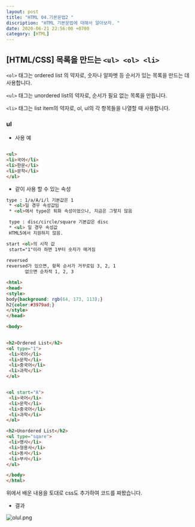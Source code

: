 ```yaml
---
layout: post
title: "HTML 04.기본문법2 "
discription: "HTML 기본문법에 대해서 알아보자. "
date: 2020-06-21 22:56:00 +0700
category: [HTML]
---
```


## [HTML/CSS] 목록을 만드는 `<ul> <ol> <li>`

`<ol>` 태그는 ordered list 의 약자로, 숫자나 알파벳 등 순서가 있는 목록을 만드는 데 사용합니다.

`<ul>` 태그는 unordered list의 약자로, 순서가 필요 없는 목록을 만듭니다.

`<li>` 태그는 list item의 약자로, ol, ul의 각 항목들을 나열할 때 사용합니다.

### ul

* 사용 예
```HTML

<ul>
<li>국어</li>
<li>한문</li>
<li>문학</li>
</ul>

```

* 같이 사용 할 수 있는 속성

```HTML
type : 1/a/A/i/l 기본값은 1
 * <ol>일 경우 속성값임
 * <ol>에서 type은 퇴화 속성이었으나, 지금은 그렇지 않음

 type : disc/circle/square 기본값은 disc
 * <ul> 일 경우 속성값
 HTML5에서 지원하지 않음.

start <ol>의 시작 값
 start="1"이라 하면 1부터 숫자가 매겨짐
 
reversed 
reversed가 있으면, 항목 순서가 거꾸로임 3, 2, 1
       없으면 순차적 1, 2, 3

```
```HTML
<html>
<head>
<style>
body{background: rgb(64, 173, 113);}
h2{color:#3979ad;}
</style>
</head>

<body>
 

<h2>Ordered List</h2>
<ol type="1">
 <li>국어</li>
 <li>문학</li>
 <li>중국어</li>
 <li>과학</li>
</ol>


<ol start="A">
 <li>국어</li>
 <li>문학</li>
 <li>중국어</li>
 <li>과학</li>
</ol>

<h2>Unordered List</h2>
<ul type="sqare">
 <li>명사</li>
 <li>형용사</li>
 <li>동사</li>
 <li>부사</li>
</ul>

</body>
</html>  

```
위에서 배운 내용을 토대로 css도 추가하여 코드를 짜봤습니다.

* 결과
<img src="https://i.imgur.com/rncWVC4.png" title="olul.png"/>

